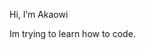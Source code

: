  Hi, I’m Akaowi

 Im trying to learn how to code.

<!---
akaowi/akaowi is a ✨ special ✨ repository because its `README.md` (this file) appears on your GitHub profile.
You can click the Preview link to take a look at your changes.
--->
